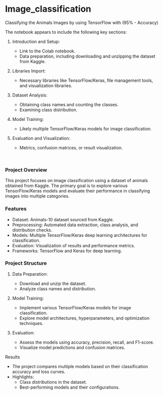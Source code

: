 # Image_classification
Classifying the Animals Images by using TensorFlow with (95% - Accuracy)

The notebook appears to include the following key sections:

  1. Introduction and Setup:
     * Link to the Colab notebook.
     * Data preparation, including downloading and unzipping the dataset from Kaggle.
    
  2. Libraries Import:
     * Necessary libraries like TensorFlow/Keras, file management tools, and visualization libraries.
    
  3. Dataset Analysis:
     * Obtaining class names and counting the classes.
     * Examining class distribution.
    
  4. Model Training:
     * Likely multiple TensorFlow/Keras models for image classification.
    
  5. Evaluation and Visualization:
     * Metrics, confusion matrices, or result visualization.



​

### Project Overview
This project focuses on image classification using a dataset of animals obtained from Kaggle. The primary goal is to explore various TensorFlow/Keras models and evaluate their performance in classifying images into multiple categories.


### Features

  * Dataset: Animals-10 dataset sourced from Kaggle.
  * Preprocessing: Automated data extraction, class analysis, and distribution checks.
  * Models: Multiple TensorFlow/Keras deep learning architectures for classification.
  * Evaluation: Visualization of results and performance metrics.
  * Frameworks: TensorFlow and Keras for deep learning.




### Project Structure

  1. Data Preparation:
        * Download and unzip the dataset.
        * Analyze class names and distribution.

  2. Model Training:
        * Implement various TensorFlow/Keras models for image classification.
        * Explore model architectures, hyperparameters, and optimization techniques.

  3. Evaluation:
        * Assess the models using accuracy, precision, recall, and F1-score.
        * Visualize model predictions and confusion matrices.



Results

  * The project compares multiple models based on their classification accuracy and loss curves.
  * Highlights:
    * Class distributions in the dataset.
    * Best-performing models and their configurations.
